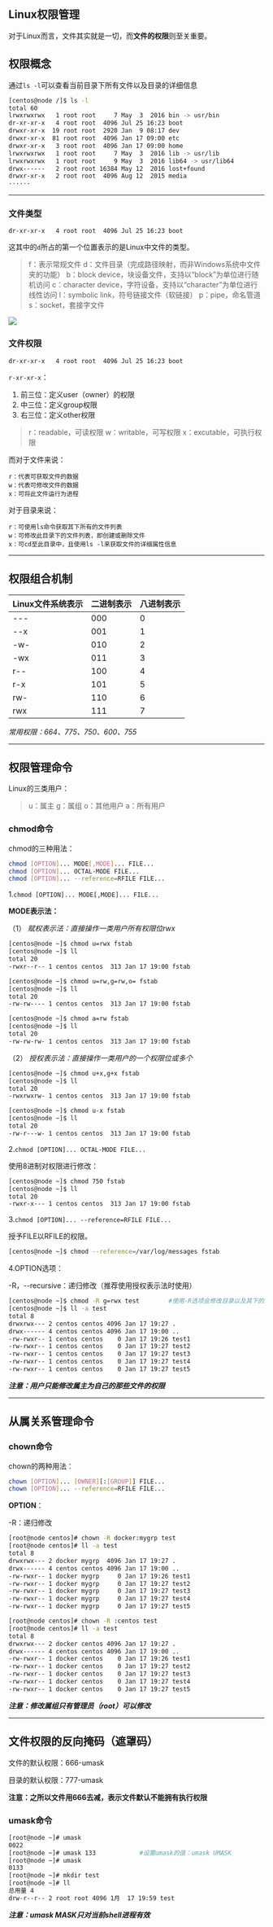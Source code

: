 ## Linux权限管理

对于Linux而言，文件其实就是一切，而**文件的权限**则至关重要。

## 权限概念

通过`ls -l`可以查看当前目录下所有文件以及目录的详细信息

```bash
[centos@node /]$ ls -l
total 60
lrwxrwxrwx   1 root root     7 May  3  2016 bin -> usr/bin
dr-xr-xr-x   4 root root  4096 Jul 25 16:23 boot
drwxr-xr-x  19 root root  2920 Jan  9 08:17 dev
drwxr-xr-x  81 root root  4096 Jan 17 09:00 etc
drwxr-xr-x   3 root root  4096 Jan 17 09:00 home
lrwxrwxrwx   1 root root     7 May  3  2016 lib -> usr/lib
lrwxrwxrwx   1 root root     9 May  3  2016 lib64 -> usr/lib64
drwx------   2 root root 16384 May 12  2016 lost+found
drwxr-xr-x   2 root root  4096 Aug 12  2015 media
······
```

-------


### 文件类型

`dr-xr-xr-x   4 root root  4096 Jul 25 16:23 boot`

这其中的`d`所占的第一个位置表示的是Linux中文件的类型。

> f：表示常规文件
> d：文件目录（完成路径映射，而非Windows系统中文件夹的功能）
> b：block device，块设备文件，支持以“block”为单位进行随机访问
> c：character device，字符设备，支持以“character”为单位进行线性访问
> l：symbolic link，符号链接文件（软链接）
> p：pipe，命名管道
> s：socket，套接字文件

![](https://ww3.sinaimg.cn/large/006tNbRwgy1fdwvuk5o6uj30zk0zkn86.jpg)

<!-- more -->

### 文件权限

`dr-xr-xr-x   4 root root  4096 Jul 25 16:23 boot`

`r-xr-xr-x`：
1. 前三位：定义user（owner）的权限
2. 中三位：定义group权限
3. 右三位：定义other权限

> r：readable，可读权限
> w：writable，可写权限
> x：excutable，可执行权限

而对于文件来说：

```
r：代表可获取文件的数据
w：代表可修改文件的数据
x：可将此文件运行为进程
```

对于目录来说：

```
r：可使用ls命令获取其下所有的文件列表
w：可修改此目录下的文件列表，即创建或删除文件
x：可cd至此目录中，且使用ls -l来获取文件的详细属性信息
```

-------


## 权限组合机制


| Linux文件系统表示 | 二进制表示 | 八进制表示 |
| --- | --- | --- |
| --- | 000 | 0 |
| --x  | 001 | 1 |
| -w- | 010 | 2 |
| -wx | 011 | 3 |
| r-- | 100 | 4 |
| r-x | 101 | 5 |
| rw-  | 110 | 6 |
| rwx | 111 | 7 |

_常用权限：664、775、750、600、755_


-------


## 权限管理命令

Linux的三类用户：
> u：属主
> g：属组
> o：其他用户
> a：所有用户

### chmod命令

chmod的三种用法：

```bash
chmod [OPTION]... MODE[,MODE]... FILE...
chmod [OPTION]... OCTAL-MODE FILE...
chmod [OPTION]... --reference=RFILE FILE...
```

1.`chmod [OPTION]... MODE[,MODE]... FILE...`

**MODE表示法：**

（1） _赋权表示法：直接操作一类用户所有权限位rwx_

```bash
[centos@node ~]$ chmod u=rwx fstab
[centos@node ~]$ ll
total 20
-rwxr--r-- 1 centos centos  313 Jan 17 19:00 fstab

[centos@node ~]$ chmod u=rw,g=rw,o= fstab
[centos@node ~]$ ll
total 20
-rw-rw---- 1 centos centos  313 Jan 17 19:00 fstab

[centos@node ~]$ chmod a=rw fstab
[centos@node ~]$ ll
total 20
-rw-rw-rw- 1 centos centos  313 Jan 17 19:00 fstab
```

（2） _授权表示法：直接操作一类用户的一个权限位或多个_

```bash
[centos@node ~]$ chmod u+x,g+x fstab
[centos@node ~]$ ll
total 20
-rwxrwxrw- 1 centos centos  313 Jan 17 19:00 fstab

[centos@node ~]$ chmod u-x fstab
[centos@node ~]$ ll
total 20
-rw-r---w- 1 centos centos  313 Jan 17 19:00 fstab
```

2.`chmod [OPTION]... OCTAL-MODE FILE...`

使用8进制对权限进行修改：

```bash
[centos@node ~]$ chmod 750 fstab 
[centos@node ~]$ ll
total 20
-rwxr-x--- 1 centos centos  313 Jan 17 19:00 fstab
```

3.`chmod [OPTION]... --reference=RFILE FILE...`

授予FILE以RFILE的权限。

```bash
[centos@node ~]$ chmod --reference=/var/log/messages fstab 
```

4.OPTION选项：

-R，--recursive：递归修改（推荐使用授权表示法时使用）


```bash
[centos@node ~]$ chmod -R g=rwx test        #使用-R选项会修改目录以及其下的所有文件、目录权限
[centos@node ~]$ ll -a test
total 8
drwxrwx--- 2 centos centos 4096 Jan 17 19:27 .
drwx------ 4 centos centos 4096 Jan 17 19:00 ..
-rw-rwxr-- 1 centos centos    0 Jan 17 19:26 test1
-rw-rwxr-- 1 centos centos    0 Jan 17 19:27 test2
-rw-rwxr-- 1 centos centos    0 Jan 17 19:27 test3
-rw-rwxr-- 1 centos centos    0 Jan 17 19:27 test4
-rw-rwxr-- 1 centos centos    0 Jan 17 19:27 test5
```

***注意：用户只能修改属主为自己的那些文件的权限***

-------

## 从属关系管理命令

### chown命令

chown的两种用法：

```bash
chown [OPTION]... [OWNER][:[GROUP]] FILE...
chown [OPTION]... --reference=RFILE FILE...
```

**OPTION**：

-R：递归修改

```bash
[root@node centos]# chown -R docker:mygrp test
[root@node centos]# ll -a test
total 8
drwxrwx--- 2 docker mygrp  4096 Jan 17 19:27 .
drwx------ 4 centos centos 4096 Jan 17 19:00 ..
-rw-rwxr-- 1 docker mygrp     0 Jan 17 19:26 test1
-rw-rwxr-- 1 docker mygrp     0 Jan 17 19:27 test2
-rw-rwxr-- 1 docker mygrp     0 Jan 17 19:27 test3
-rw-rwxr-- 1 docker mygrp     0 Jan 17 19:27 test4
-rw-rwxr-- 1 docker mygrp     0 Jan 17 19:27 test5

[root@node centos]# chown -R :centos test
[root@node centos]# ll -a test
total 8
drwxrwx--- 2 docker centos 4096 Jan 17 19:27 .
drwx------ 4 centos centos 4096 Jan 17 19:00 ..
-rw-rwxr-- 1 docker centos    0 Jan 17 19:26 test1
-rw-rwxr-- 1 docker centos    0 Jan 17 19:27 test2
-rw-rwxr-- 1 docker centos    0 Jan 17 19:27 test3
-rw-rwxr-- 1 docker centos    0 Jan 17 19:27 test4
-rw-rwxr-- 1 docker centos    0 Jan 17 19:27 test5
```

***注意：修改属组只有管理员（root）可以修改***

-------

## 文件权限的反向掩码（遮罩码）

文件的默认权限：666-umask

目录的默认权限：777-umask

**注意：之所以文件用666去减，表示文件默认不能拥有执行权限**

### umask命令

```bash
[root@node ~]# umask
0022
[root@node ~]# umask 133            #设置umask的值：umask UMASK
[root@node ~]# umask
0133
[root@node ~]# mkdir test
[root@node ~]# ll
总用量 4
drw-r--r-- 2 root root 4096 1月  17 19:59 test
```

***注意：umask MASK只对当前shell进程有效***
